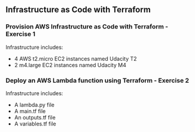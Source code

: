## Infrastructure as Code with Terraform

### Provision AWS Infrastructure as Code with Terraform - Exercise 1

Infrastructure includes:

* 4 AWS t2.micro EC2 instances named Udacity T2
* 2 m4.large EC2 instances named Udacity M4

### Deploy an AWS Lambda function using Terraform - Exercise 2

Infrastructure includes:

* A lambda.py file
* A main.tf file
* An outputs.tf file
* A variables.tf file